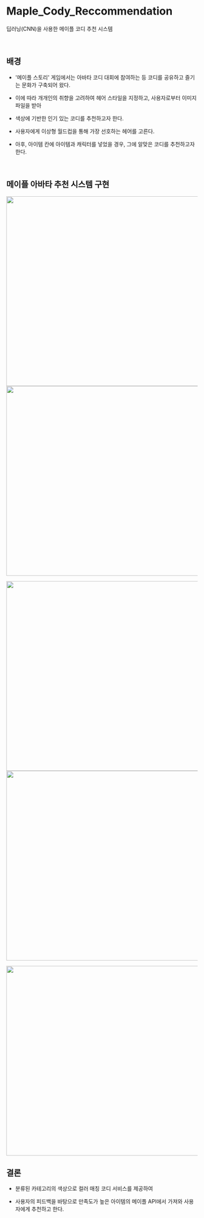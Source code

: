 # Maple_Cody_Reccommendation
딥러닝(CNN)을 사용한 메이플 코디 추천 시스템

<br/>

## 배경
- '메이플 스토리' 게임에서는 아바타 코디 대회에 참여하는 등 코디를 공유하고 즐기는 문화가 구축되어 왔다.

- 이에 따라 개개인의 취향을 고려하여 헤어 스타일을 지정하고, 사용자로부터 이미지 파일을 받아

- 색상에 기반한 인기 있는 코디를 추천하고자 한다.

- 사용자에게 이상형 월드컵을 통해 가장 선호하는 헤어를 고른다. 

- 아후, 아이템 칸에 아이템과 캐릭터를 넣었을 경우, 그에 알맞은 코디를 추천하고자 한다.

<br/>

## 메이플 아바타 추천 시스템 구현


<img src="https://user-images.githubusercontent.com/98728682/198038997-2b926e3c-cb4c-4c2f-a117-a9a7246eb4f9.PNG" width="800" height="500"><img src="https://user-images.githubusercontent.com/98728682/198039141-2275cfca-d4ec-44c6-9fef-98c2c5b49f34.PNG" width="800" height="500">

<img src="https://user-images.githubusercontent.com/98728682/198039233-2da480e9-3a5b-4d55-92bd-a07655a507de.PNG" width="800" height="500"><img src="https://user-images.githubusercontent.com/98728682/198039325-9612f2ef-28e4-4705-987f-761cc25f4bcd.PNG" width="800" height="500">

<img src="https://user-images.githubusercontent.com/98728682/198039465-774ac9ec-bead-4c68-91fd-fb51d982d851.PNG" width="800" height="500">

## 결론

 - 분류된 카테고리의 색상으로 컬러 매칭 코디 서비스를 제공하여

 - 사용자의 피드백을 바탕으로 만족도가 높은 아이템의 메이플 API에서 가져와 사용자에게 추천하고 한다.
